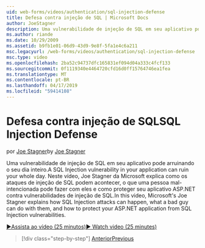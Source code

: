 ```yaml
---
uid: web-forms/videos/authentication/sql-injection-defense
title: Defesa contra injeção de SQL | Microsoft Docs
author: JoeStagner
description: Uma vulnerabilidade de injeção de SQL em seu aplicativo pode arruinando o seu dia inteiro. Neste vídeo, Joe Stagner da Microsoft explica como ataques de injeção de SQL podem happ...
ms.author: riande
ms.date: 10/29/2009
ms.assetid: b9fb1e01-06d9-43d9-9e8f-5fa1e4c6a211
msc.legacyurl: /web-forms/videos/authentication/sql-injection-defense
msc.type: video
ms.openlocfilehash: 2ba52c94737dfc165831ef094d04a333c4fcf133
ms.sourcegitcommit: 0f1119340e4464720cfd16d0ff15764746ea1fea
ms.translationtype: MT
ms.contentlocale: pt-BR
ms.lasthandoff: 04/17/2019
ms.locfileid: "59414108"
---
```

# <a name="sql-injection-defense"></a><span data-ttu-id="9ed1f-104">Defesa contra injeção de SQL</span><span class="sxs-lookup"><span data-stu-id="9ed1f-104">SQL Injection Defense</span></span>

<span data-ttu-id="9ed1f-105">por [Joe Stagner](https://github.com/JoeStagner)</span><span class="sxs-lookup"><span data-stu-id="9ed1f-105">by [Joe Stagner](https://github.com/JoeStagner)</span></span>

<span data-ttu-id="9ed1f-106">Uma vulnerabilidade de injeção de SQL em seu aplicativo pode arruinando o seu dia inteiro.</span><span class="sxs-lookup"><span data-stu-id="9ed1f-106">A SQL Injection vulnerability in your application can ruin your whole day.</span></span> <span data-ttu-id="9ed1f-107">Neste vídeo, Joe Stagner da Microsoft explica como os ataques de injeção de SQL podem acontecer, o que uma pessoa mal-intencionada pode fazer com eles e como proteger seu aplicativo ASP.NET contra vulnerabilidades de injeção de SQL.</span><span class="sxs-lookup"><span data-stu-id="9ed1f-107">In this video, Microsoft's Joe Stagner explains how SQL Injection attacks can happen, what a bad guy can do with them, and how to protect your ASP.NET application from SQL Injection vulnerabilities.</span></span>

[<span data-ttu-id="9ed1f-108">&#9654;Assista ao vídeo (25 minutos)</span><span class="sxs-lookup"><span data-stu-id="9ed1f-108">&#9654; Watch video (25 minutes)</span></span>](https://channel9.msdn.com/Blogs/ASP-NET-Site-Videos/sql-injection-defense)

> [!div class="step-by-step"]
> [<span data-ttu-id="9ed1f-109">Anterior</span><span class="sxs-lookup"><span data-stu-id="9ed1f-109">Previous</span></span>](creating-inactive-users.md)

